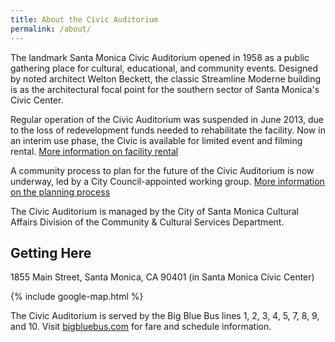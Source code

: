 ```yaml
---
title: About the Civic Auditorium
permalink: /about/
---
```


The landmark Santa Monica Civic Auditorium opened in 1958 as a public gathering place for cultural, educational, and community events. Designed by noted architect Welton Beckett, the classic Streamline Moderne building is as the architectural focal point for the southern sector of Santa Monica's Civic Center.

Regular operation of the Civic Auditorium was suspended in June 2013, due to the loss of redevelopment funds needed to rehabilitate the facility. Now in an interim use phase, the Civic is available for limited event and filming rental. [More information on facility rental](/rent/)

A community process to plan for the future of the Civic Auditorium is now underway, led by a City Council-appointed working group. [More information on the planning process](/planning/)

The Civic Auditorium is managed by the City of Santa Monica Cultural Affairs Division of the Community & Cultural Services Department.

## Getting Here

1855 Main Street, Santa Monica, CA 90401 (in Santa Monica Civic Center)

{% include google-map.html %}

The Civic Auditorium is served by the Big Blue Bus lines 1, 2, 3, 4, 5, 7, 8, 9, and 10. Visit <a href="http://bigbluebus.com" target="_blank">bigbluebus.com</a> for fare and schedule information.
